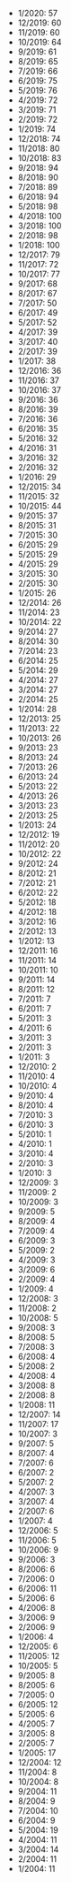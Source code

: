 *  1/2020: 57
*  12/2019: 60
*  11/2019: 60
*  10/2019: 64
*  9/2019: 61
*  8/2019: 65
*  7/2019: 66
*  6/2019: 75
*  5/2019: 76
*  4/2019: 72
*  3/2019: 71
*  2/2019: 72
*  1/2019: 74
*  12/2018: 74
*  11/2018: 80
*  10/2018: 83
*  9/2018: 94
*  8/2018: 90
*  7/2018: 89
*  6/2018: 94
*  5/2018: 98
*  4/2018: 100
*  3/2018: 100
*  2/2018: 98
*  1/2018: 100
*  12/2017: 79
*  11/2017: 72
*  10/2017: 77
*  9/2017: 68
*  8/2017: 67
*  7/2017: 50
*  6/2017: 49
*  5/2017: 52
*  4/2017: 39
*  3/2017: 40
*  2/2017: 39
*  1/2017: 38
*  12/2016: 36
*  11/2016: 37
*  10/2016: 37
*  9/2016: 36
*  8/2016: 39
*  7/2016: 36
*  6/2016: 35
*  5/2016: 32
*  4/2016: 31
*  3/2016: 32
*  2/2016: 32
*  1/2016: 29
*  12/2015: 34
*  11/2015: 32
*  10/2015: 44
*  9/2015: 37
*  8/2015: 31
*  7/2015: 30
*  6/2015: 29
*  5/2015: 29
*  4/2015: 29
*  3/2015: 30
*  2/2015: 30
*  1/2015: 26
*  12/2014: 26
*  11/2014: 23
*  10/2014: 22
*  9/2014: 27
*  8/2014: 30
*  7/2014: 23
*  6/2014: 25
*  5/2014: 29
*  4/2014: 27
*  3/2014: 27
*  2/2014: 25
*  1/2014: 28
*  12/2013: 25
*  11/2013: 22
*  10/2013: 26
*  9/2013: 23
*  8/2013: 24
*  7/2013: 26
*  6/2013: 24
*  5/2013: 22
*  4/2013: 26
*  3/2013: 23
*  2/2013: 25
*  1/2013: 24
*  12/2012: 19
*  11/2012: 20
*  10/2012: 22
*  9/2012: 24
*  8/2012: 21
*  7/2012: 21
*  6/2012: 22
*  5/2012: 18
*  4/2012: 18
*  3/2012: 16
*  2/2012: 13
*  1/2012: 13
*  12/2011: 16
*  11/2011: 14
*  10/2011: 10
*  9/2011: 14
*  8/2011: 12
*  7/2011: 7
*  6/2011: 7
*  5/2011: 3
*  4/2011: 6
*  3/2011: 3
*  2/2011: 3
*  1/2011: 3
*  12/2010: 2
*  11/2010: 4
*  10/2010: 4
*  9/2010: 4
*  8/2010: 4
*  7/2010: 3
*  6/2010: 3
*  5/2010: 1
*  4/2010: 1
*  3/2010: 4
*  2/2010: 3
*  1/2010: 3
*  12/2009: 3
*  11/2009: 2
*  10/2009: 3
*  9/2009: 5
*  8/2009: 4
*  7/2009: 4
*  6/2009: 3
*  5/2009: 2
*  4/2009: 3
*  3/2009: 6
*  2/2009: 4
*  1/2009: 4
*  12/2008: 3
*  11/2008: 2
*  10/2008: 5
*  9/2008: 3
*  8/2008: 5
*  7/2008: 3
*  6/2008: 4
*  5/2008: 2
*  4/2008: 4
*  3/2008: 8
*  2/2008: 8
*  1/2008: 11
*  12/2007: 14
*  11/2007: 17
*  10/2007: 3
*  9/2007: 5
*  8/2007: 4
*  7/2007: 6
*  6/2007: 2
*  5/2007: 2
*  4/2007: 3
*  3/2007: 4
*  2/2007: 6
*  1/2007: 4
*  12/2006: 5
*  11/2006: 5
*  10/2006: 9
*  9/2006: 3
*  8/2006: 6
*  7/2006: 0
*  6/2006: 11
*  5/2006: 6
*  4/2006: 8
*  3/2006: 9
*  2/2006: 9
*  1/2006: 4
*  12/2005: 6
*  11/2005: 12
*  10/2005: 5
*  9/2005: 8
*  8/2005: 6
*  7/2005: 0
*  6/2005: 12
*  5/2005: 6
*  4/2005: 7
*  3/2005: 8
*  2/2005: 7
*  1/2005: 17
*  12/2004: 12
*  11/2004: 8
*  10/2004: 8
*  9/2004: 11
*  8/2004: 9
*  7/2004: 10
*  6/2004: 9
*  5/2004: 19
*  4/2004: 11
*  3/2004: 14
*  2/2004: 11
*  1/2004: 11